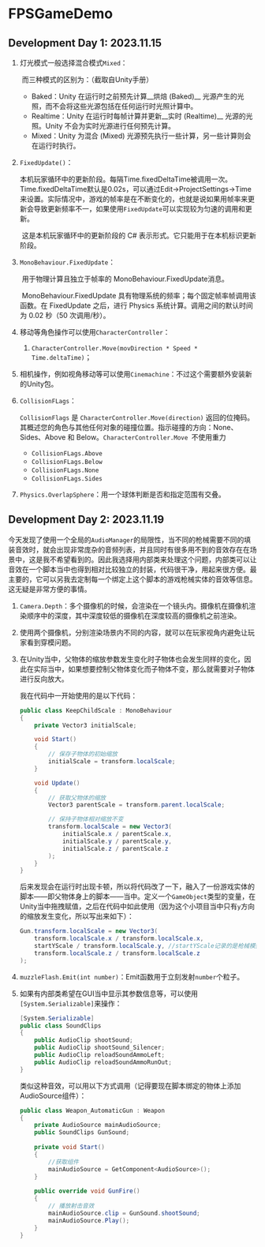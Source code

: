 # FPSGameDemo

## Development Day 1: 2023.11.15

1. 灯光模式一般选择混合模式`Mixed`：

   ​	而三种模式的区别为：（截取自Unity手册）

   - Baked：Unity 在运行时之前预先计算__烘焙 (Baked)__ 光源产生的光照，而不会将这些光源包括在任何运行时光照计算中。
   - Realtime：Unity 在运行时每帧计算并更新__实时 (Realtime)__ 光源的光照。Unity 不会为实时光源进行任何预先计算。
   - Mixed：Unity 为混合 (Mixed) 光源预先执行一些计算，另一些计算则会在运行时执行。

2. `FixedUpdate()`：

   ​	本机玩家循环中的更新阶段。每隔Time.fixedDeltaTime被调用一次。Time.fixedDeltaTime默认是0.02s，可以通过Edit->ProjectSettings->Time来设置。实际情况中，游戏的帧率是在不断变化的，也就是说如果用帧率来更新会导致更新频率不一，如果使用`FixedUpdate`可以实现较为匀速的调用和更新。

   ​	这是本机玩家循环中的更新阶段的 C# 表示形式。它只能用于在本机标识更新阶段。

3. `MonoBehaviour.FixedUpdate`：

   ​	用于物理计算且独立于帧率的 MonoBehaviour.FixedUpdate消息。

   ​	MonoBehaviour.FixedUpdate 具有物理系统的频率；每个固定帧率帧调用该函数。在 FixedUpdate 之后，进行 Physics 系统计算。调用之间的默认时间为 0.02 秒（50 次调用/秒）。

4. 移动等角色操作可以使用`CharacterController`：

   1. `CharacterController.Move(movDirection * Speed * Time.deltaTime)`；

5. 相机操作，例如视角移动等可以使用`Cinemachine`：不过这个需要额外安装新的Unity包。

6. `CollisionFLags`：

   `CollisionFlags` 是 `CharacterController.Move(direction)` 返回的位掩码。其概述您的角色与其他任何对象的碰撞位置。指示碰撞的方向：None、Sides、Above 和 Below。`CharacterController.Move `不使用重力

   - `CollisionFLags.Above`
   - `CollisionFLags.Below`
   - `CollisionFLags.None`
   - `CollisionFLags.Sides`

7. `Physics.OverlapSphere`：用一个球体判断是否和指定范围有交叠。



## Development Day 2: 2023.11.19

​	今天发现了使用一个全局的`AudioManager`的局限性，当不同的枪械需要不同的填装音效时，就会出现非常庞杂的音频列表，并且同时有很多用不到的音效存在在场景中，这是我不希望看到的。因此我选择用内部类来处理这个问题，内部类可以让音效在一个脚本当中也得到相对比较独立的封装，代码很干净，用起来很方便。最主要的，它可以另我去定制每一个绑定上这个脚本的游戏枪械实体的音效等信息。这无疑是非常方便的事情。

1. `Camera.Depth`：多个摄像机的时候，会渲染在一个镜头内。摄像机在摄像机渲染顺序中的深度，其中深度较低的摄像机在深度较高的摄像机之前渲染。

2. 使用两个摄像机，分别渲染场景内不同的内容，就可以在玩家视角内避免让玩家看到穿模问题。

3. 在Unity当中，父物体的缩放参数发生变化时子物体也会发生同样的变化，因此在实际当中，如果想要控制父物体变化而子物体不变，那么就需要对子物体进行反向放大。

   我在代码中一开始使用的是以下代码：

   ```c#
   public class KeepChildScale : MonoBehaviour
   {
       private Vector3 initialScale;
   
       void Start()
       {
           // 保存子物体的初始缩放
           initialScale = transform.localScale;
       }
   
       void Update()
       {
           // 获取父物体的缩放
           Vector3 parentScale = transform.parent.localScale;
   
           // 保持子物体相对缩放不变
           transform.localScale = new Vector3(
               initialScale.x / parentScale.x,
               initialScale.y / parentScale.y,
               initialScale.z / parentScale.z
           );
       }
   }
   ```

   后来发现会在运行时出现卡顿，所以将代码改了一下，融入了一份游戏实体的脚本——即父物体身上的脚本——当中。定义一个`GameObject`类型的变量，在Unity当中拖拽赋值，之后在代码中如此使用（因为这个小项目当中只有`y`方向的缩放发生变化，所以写出来如下）：

   ```C#
   Gun.transform.localScale = new Vector3(
       transform.localScale.x / transform.localScale.x,
       startYScale / transform.localScale.y, //startYScale记录的是枪械模型初始的缩放值。
       transform.localScale.z / transform.localScale.z
   );
   ```

4. `muzzleFlash.Emit(int number)`：Emit函数用于立刻发射`number`个粒子。

5. 如果有内部类希望在GUI当中显示其参数信息等，可以使用`[System.Serializable]`来操作：

   ```	C#
   [System.Serializable]
   public class SoundClips
   {
       public AudioClip shootSound;
       public AudioClip shootSound_Silencer;
       public AudioClip reloadSoundAmmoLeft;
       public AudioClip reloadSoundAmmoRunOut;
   }
   ```

   类似这种音效，可以用以下方式调用（记得要现在脚本绑定的物体上添加AudioSource组件）：

   ```C#
   public class Weapon_AutomaticGun : Weapon
   {
       private AudioSource mainAudioSource;
       public SoundClips GunSound;
       
       private void Start()
       {
           //获取组件
           mainAudioSource = GetComponent<AudioSource>();
       }
       
       public override void GunFire()
       {
           // 播放射击音效
           mainAudioSource.clip = GunSound.shootSound;
           mainAudioSource.Play();
       }
   }
   ```

   